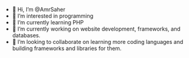 - 👋 Hi, I’m @AmrSaher
- 👀 I’m interested in programming
- 🌱 I’m currently learning PHP
- 🔭 I’m currently working on website development, frameworks, and databases.
- 👯 I’m looking to collaborate on learning more coding languages and building frameworks and libraries for them.

<!---
AmrSaher/AmrSaher is a ✨ special ✨ repository because its `README.md` (this file) appears on your GitHub profile.
You can click the Preview link to take a look at your changes.
--->
